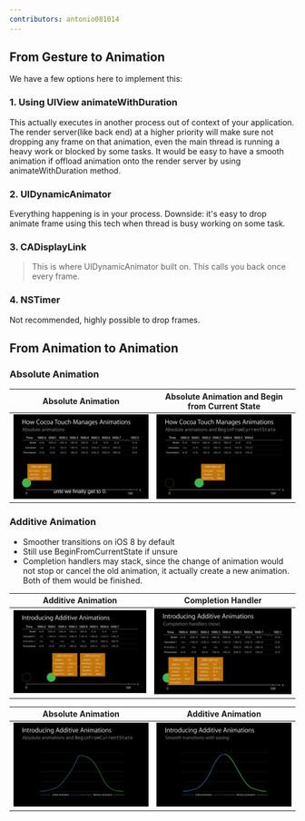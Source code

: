 ```yaml
---
contributors: antonio081014
---
```


## From Gesture to Animation
We have a few options here to implement this:

### 1. Using UIView animateWithDuration

This actually executes in another process out of context of your application. The render server(like back end) at a higher priority will make sure not dropping any frame on that animation, even the main thread is running a heavy work or blocked by some tasks. It would be easy to have a smooth animation if offload animation onto the render server by using animateWithDuration method.

### 2. UIDynamicAnimator

Everything happening is in your process.
Downside: it's easy to drop animate frame using this tech when thread is busy working on some task.

### 3. CADisplayLink
> This is where UIDynamicAnimator built on.
> This calls you back once every frame.

### 4. NSTimer

Not recommended, highly possible to drop frames.

## From Animation to Animation

### Absolute Animation

| Absolute Animation | Absolute Animation and Begin from Current State |
| ------------------------- | ------------------------------- |
| ![Absolute Animation](../../../images/notes/wwdc14/236/vlcsnap-2015-08-24-11h53m27s246.png) | ![Absolute Animation and Begin from Current State](../../../images/notes/wwdc14/236/vlcsnap-2015-08-24-11h55m43s713.png) |

### Additive Animation

- Smoother transitions on iOS 8 by default 
- Still use BeginFromCurrentState if unsure
- Completion handlers may stack, since the change of animation would not stop or cancel the old animation, it actually create a new animation. Both of them would be finished.

| Additive Animation | Completion Handler |
| ------------------ | -------------- |
| ![Additive Animation](../../../images/notes/wwdc14/236/vlcsnap-2015-08-24-13h21m46s063.png) | ![](../../../images/notes/wwdc14/236/vlcsnap-2015-08-24-14h48m04s032.png) |

| Absolute Animation | Additive Animation |
| ------------------ | -------------- |
| ![](../../../images/notes/wwdc14/236/vlcsnap-2015-08-24-13h22m22s499.png) | ![](../../../images/notes/wwdc14/236/vlcsnap-2015-08-24-13h22m28s162.png)|
